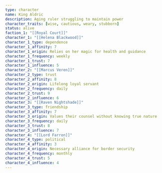 ```yaml
---
type: character
name: King Aldric
description: Aging ruler struggling to maintain power
character_traits: [wise, cautious, weary, stubborn]
status: alive
faction_1: "[[Royal Court]]"
character_1: "[[Helena Blackwood]]"
character_1_type: dependence
character_1_affinity: 7
character_1_origin: Relies on her magic for health and guidance
character_1_frequency: weekly
character_1_trust: 7
character_1_influence: 5
character_2: "[[Marcus Veren]]"
character_2_type: trust
character_2_affinity: 8
character_2_origin: Lifelong loyal servant
character_2_frequency: daily
character_2_trust: 9
character_2_influence: 6
character_3: "[[Raven Nightshade]]"
character_3_type: friendship
character_3_affinity: 7
character_3_origin: Values their counsel without knowing true nature
character_3_frequency: daily
character_3_trust: 8
character_3_influence: 7
character_4: "[[Lord Farron]]"
character_4_type: political
character_4_affinity: 3
character_4_origin: Necessary alliance for border security
character_4_frequency: monthly
character_4_trust: 5
character_4_influence: 4
---
```

